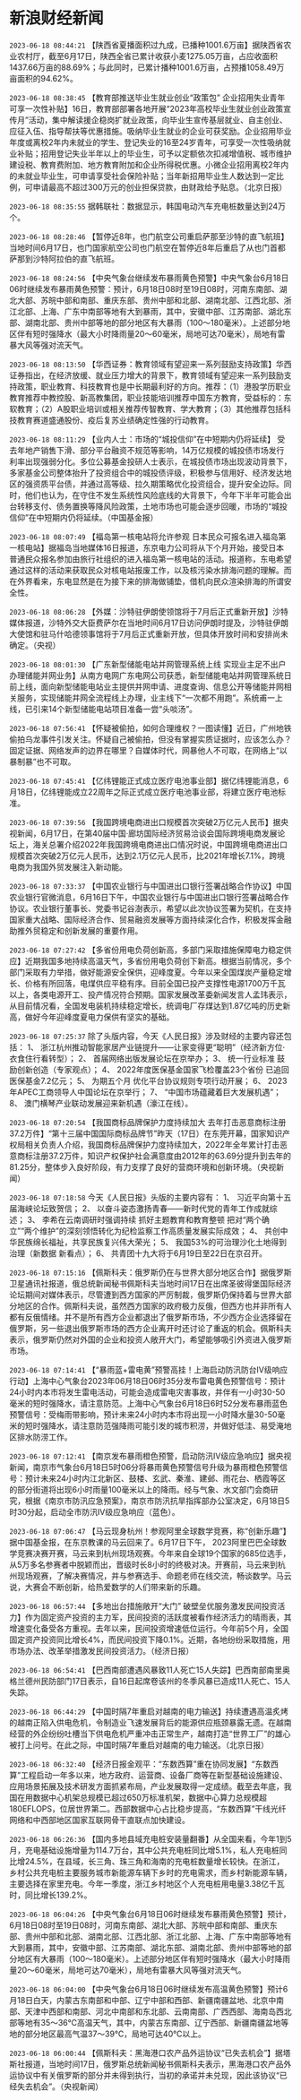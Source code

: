 # 新浪财经新闻
`2023-06-18 08:44:21` 【陕西省夏播面积过九成，已播种1001.6万亩】据陕西省农业农村厅，截至6月17日，陕西全省已累计收获小麦1275.05万亩，占应收面积1437.66万亩的88.69%；与此同时，已累计播种1001.6万亩，占预播1058.49万亩面积的94.62%。

`2023-06-18 08:38:45` 【教育部推送毕业生就业创业“政策包” 企业招用失业青年可享一次性补贴】16日，教育部部署各地开展“2023年高校毕业生就业创业政策宣传月”活动，集中解读援企稳岗扩就业政策，向毕业生宣传基层就业、自主创业、应征入伍、指导帮扶等优惠措施。吸纳毕业生就业的企业可获奖励。企业招用毕业年度或离校2年内未就业的学生、登记失业的16至24岁青年，可享受一次性吸纳就业补贴；招用登记失业半年以上的毕业生，可予以定额依次扣减增值税、城市维护建设税、教育费附加、地方教育附加和企业所得税优惠。小微企业招用离校2年内的未就业毕业生，可申请享受社会保险补贴；当年新招用毕业生人数达到一定比例，可申请最高不超过300万元的创业担保贷款，由财政给予贴息。（北京日报）

`2023-06-18 08:35:55` 据韩联社：数据显示，韩国电动汽车充电桩数量达到24万个。

`2023-06-18 08:28:46` 【暂停近8年，也门航空公司重启萨那至沙特的直飞航班】当地时间6月17日，也门国家航空公司也门航空在暂停近8年后重启了从也门首都萨那到沙特阿拉伯的直飞航班。

`2023-06-18 08:24:56` 【中央气象台继续发布暴雨黄色预警】中央气象台6月18日06时继续发布暴雨黄色预警：预计，6月18日08时至19日08时，河南东南部、湖北大部、苏皖中部和南部、重庆东部、贵州中部和北部、湖南北部、江西北部、浙江北部、上海、广东中南部等地有大到暴雨，其中，安徽中部、江苏南部、湖北东部、湖南北部、贵州中部等地的部分地区有大暴雨（100～180毫米）。上述部分地区伴有短时强降水（最大小时降雨量20～60毫米，局地可达70毫米），局地有雷暴大风等强对流天气。

`2023-06-18 08:13:50` 【华西证券：教育领域有望迎来一系列鼓励支持政策】华西证券指出，在经济放缓、就业压力增大的背景下，教育领域有望迎来一系列鼓励支持政策，职业教育、科技教育也是中长期最利好的方向。推荐：（1）港股学历职业教育推荐中教控股、新高教集团，职业技能培训推荐中国东方教育，受益标的：东软教育；（2）A股职业培训或相关推荐传智教育、学大教育；（3）其他推荐包括科技教育赛道盛通股份、疫后复苏业绩确定性强的行动教育。

`2023-06-18 08:11:29` 【业内人士：市场的“城投信仰”在中短期内仍将延续】 受去年地产销售下滑、部分平台融资不规范等影响，14万亿规模的城投债市场发行利率出现强弱分化。多位公募基金投研人士表示，在城投债市场出现波动背景下，多家基金公司整体抬升了投资组合中的城投债评级，积极参与信用好、经济发达地区的强资质平台债，并通过高等级、拉久期策略优化投资组合，提升安全边际。同时，他们也认为，在守住不发生系统性风险底线的大背景下，今年下半年可能会出台转移支付、债务置换等降风险政策，土地市场也可能会逐步回暖，市场的“城投信仰”在中短期内仍将延续。（中国基金报）

`2023-06-18 08:07:49` 【福岛第一核电站将允许参观 日本民众可报名进入福岛第一核电站】据福岛当地媒体16日报道，东京电力公司将从下个月开始，接受日本普通民众报名参加由旅行社组织的进入福岛第一核电站的活动。报道称，东电希望通过这样的活动来获取民众对核电站报废工作，以及核污染水排海问题的理解。而在外界看来，东电显然是在为接下来的排海做铺垫，借机向民众渲染排海的所谓安全性。

`2023-06-18 08:06:28` 【外媒：沙特驻伊朗使领馆将于7月后正式重新开放】沙特媒体报道，沙特外交大臣费萨尔在当地时间6月17日访问伊朗时提及，沙特驻伊朗大使馆和驻马什哈德领事馆将于7月后正式重新开放，但具体开放时间和安排尚未确定。（央视）

`2023-06-18 08:01:30` 【广东新型储能电站并网管理系统上线 实现业主足不出户办理储能并网业务】从南方电网广东电网公司获悉，新型储能电站并网管理系统日前上线，面向新型储能电站业主提供并网申请、进度查询、信息公开等储能并网相关服务，实现储能并网全流程线上办理，业主线下“一次都不用跑”。系统甫一上线，已引来14个新型储能电站项目准备一尝“头啖汤”。

`2023-06-18 07:56:41` 【怀疑被偷拍，如何合理维权？一图读懂】近日，广州地铁偷拍乌龙事件引发关注。怀疑自己被偷拍，但没有掌握实质证据时，应该怎么办？固定证据、网络发声的边界在哪里？自媒体时代，网暴他人不可取，在网络上“以暴制暴”也不可取。

`2023-06-18 07:45:41` 【亿纬锂能正式成立医疗电池事业部】据亿纬锂能消息，6月18日，亿纬锂能成立22周年之际正式成立医疗电池事业部，将建立医疗电池标准。

`2023-06-18 07:39:56` 【我国跨境电商进出口规模首次突破2万亿元人民币】据央视新闻，6月17日，在第40届中国·廊坊国际经济贸易洽谈会国际跨境电商发展论坛上，海关总署介绍2022年我国跨境电商进出口情况时说，中国跨境电商进出口规模首次突破2万亿元人民币，达到2.1万亿元人民币，比2021年增长7.1%，跨境电商为我国外贸发展注入新动能。

`2023-06-18 07:33:37` 【中国农业银行与中国进出口银行签署战略合作协议】中国农业银行官微消息，6月16日下午，中国农业银行与中国进出口银行签署战略合作协议。农业银行董事长、党委书记谷澍表示，希望以此次协议签署为契机，在支持国家重大战略、国际经济合作、贸易融资发展等方面持续深化合作，积极发挥金融助推外贸稳定和创新发展的重要作用。

`2023-06-18 07:27:42` 【多省份用电负荷创新高，多部门采取措施保障电力稳定供应】近期我国多地持续高温天气，多省份用电负荷创下新高。根据当前情况，多个部门采取有力举措，做好能源安全保供，迎峰度夏。今年以来全国煤炭产量稳定增长、价格有所回落，电煤供应平稳有序。目前全国已投产支撑性电源1700万千瓦以上，各类电源开工、投产情况符合预期。国家发展改革委新闻发言人孟玮表示，从目前情况看，全国发电装机持续稳定增长，统调电厂存煤达到1.87亿吨的历史新高，做好今年迎峰度夏电力保供有坚实的基础。

`2023-06-18 07:25:37` 除了头版内容，今天《人民日报》涉及财经的主要内容还包括：
1、 浙江杭州推动智能家居产业链提升——让家变得更“聪明”（经济新方位·衣食住行看转型）；
2、 首届网络出版发展论坛在京举办；
3、 统一行业标准 鼓励创新创造（专家观点）；
4、 2022年度医保基金国家飞检覆盖23个省份 已追回医保基金7.2亿元；
5、 为期五个月 优化平台协议规则专项行动开展；
6、 2023年APEC工商领导人中国论坛在京举行；
7、 “中国市场蕴藏着巨大发展机遇”；
8、 澳门横琴产业联动发展迎来新机遇（濠江在线）。

`2023-06-18 07:20:54` 【我国商标品牌保护力度持续加大 去年打击恶意商标注册37.2万件】“第十三届中国国际商标品牌节”昨天（17日）在东莞开幕，国家知识产权局相关负责人介绍，我国商标品牌保护力度持续加大，2022年全年累计打击恶意商标注册37.2万件，知识产权保护社会满意度由2012年的63.69分提升到去年的81.25分，整体步入良好阶段，有力支撑了良好的营商环境和创新环境。（央视新闻）

`2023-06-18 07:18:58` 今天《人民日报》头版的主要内容有： 1、 习近平向第十五届海峡论坛致贺信； 2、 以奋斗姿态激扬青春——新时代党的青年工作成就综述； 3、 李希在云南调研时强调持续 抓好主题教育和教育整顿 把对“两个确立”“两个维护”的深刻领悟转化为纪检监察工作高质量发展实际成效； 4、 共创中华民族绵长福祉，共享民族复兴伟大荣光； 5、 我国53%的可治理沙化土地得到治理（新数据 新看点）； 6、 共青团十九大将于6月19日至22日在京召开。

`2023-06-18 07:15:16` 【佩斯科夫：俄罗斯仍在与世界大部分地区合作】据俄罗斯卫星通讯社报道，俄总统新闻秘书佩斯科夫当地时间17日在出席圣彼得堡国际经济论坛期间对媒体表示，尽管遭到西方国家的严厉制裁，俄罗斯仍保持着与世界大部分地区的合作。佩斯科夫说，虽然西方国家的政府极力反俄，但西方也并非所有人都有反俄情绪。并不是所有西方企业都退出了俄罗斯市场，不少西方企业选择留在俄罗斯，另一些退出俄罗斯市场的西方企业离开时还讨论了重返的机会。佩斯科夫表示，俄罗斯仍然对外国的企业和投资人敞开大门，希望能够吸引外资进入俄罗斯市场。

`2023-06-18 07:14:41` 【“暴雨蓝+雷电黄”预警高挂！上海启动防汛防台Ⅳ级响应行动】上海中心气象台2023年06月18日06时35分发布雷电黄色预警信号：预计24小时内本市将发生雷电活动，可能会造成雷电灾害事故，并伴有一小时30-50毫米的短时强降水，请注意防范。上海中心气象台6月18日6时52分发布暴雨蓝色预警信号：受梅雨带影响，预计未来24小时内本市将出现一小时降水量30-50毫米的短时强降水，请注意防范强降雨可能引发的城市积涝，并做好低洼、易受淹地区排水防涝工作。

`2023-06-18 07:12:41` 【南京发布暴雨橙色预警，启动防汛Ⅳ级应急响应】据央视新闻，南京市气象台6月18日5时06分将暴雨黄色预警信号升级为暴雨橙色预警信号：预计未来24小时内江北新区、鼓楼、玄武、秦淮、建邺、雨花台、栖霞等区的部分街道将出现6小时雨量100毫米以上的降雨。经与气象、水文部门会商研究，根据《南京市防汛应急预案》，南京市防汛抗旱指挥部办公室决定，6月18日5时30分起，启动全市防汛Ⅳ级应急响应（蓝色）。

`2023-06-18 07:06:47` 【马云现身杭州！参观阿里全球数学竞赛，称“创新乐趣”】据中国基金报，在东京教课的马云回来了。6月17日下午， 2023阿里巴巴全球数学竞赛决赛开赛，马云来到杭州现场观赛。今年来自全球19个国家的685位选手，从5万多名参赛者中脱颖而出，晋级时长8小时的终极对决。开赛前，马云来到杭州现场观赛，了解决赛情况，并与参赛选手、命题老师在线交流，畅谈数学。马云说，大赛会不断创新，给热爱数学的人们带来新的乐趣。

`2023-06-18 06:57:44` 【多地出台措施敞开“大门” 破壁垒优服务激发民间投资活力】作为固定资产投资的主力军，民间投资的活跃度被看作经济活力的晴雨表，其增速变化备受各方重视。去年以来，民间投资增速低位运行。今年前5个月，全国固定资产投资同比增长4%，而民间投资下降0.1%。近期，各地纷纷采取措施，用市场办法、改革举措激发民间投资活力。（经济日报）

`2023-06-18 06:54:41` 【巴西南部遭遇风暴致11人死亡15人失踪】巴西南部南里奥格兰德州民防部门17日表示，自16日起席卷该州的冬季风暴已造成11人死亡、15人失踪。

`2023-06-18 06:44:29` 【中国时隔7年重启对越南的电力输送】持续遭遇高温炙烤的越南正陷入供电危机，令制造业飞速发展背后的能源供应瓶颈暴露无遗。在越南经营的外企纷纷吐槽当下供电危机严重冲击正常生产，越南打造“世界工厂”的雄心被打上问号。在此之际，中国时隔7年重启对越南的电力输送。（北京日报）

`2023-06-18 06:32:40` 【经济日报金观平：“东数西算”重在协同发展】“东数西算”工程启动一年多以来，地方政府、运营商、设备厂商等在新型基础设施建设、应用场景拓展及技术研发方面抓紧布局，产业发展取得一定成绩。截至去年底，我国在用数据中心机架总规模已超过650万标准机架，数据中心算力总规模超180EFLOPS，位居世界第二。西部数据中心占比稳步提高，“东数西算”干线光纤网络和中西部地区国家互联网骨干直联点加快建设。

`2023-06-18 06:26:36` 【国内多地县域充电桩安装量翻番】从全国来看，今年1到5月，充电基础设施增量为114.7万台，其中公共充电桩同比增5.1%，私人充电桩同比增24.5%，在县域，长三角、珠三角和海南的充电桩数量增长较快。在浙江，乡村公共充电桩主要服务城市新能源车辆下乡时的充电需求，而乡村新能源车辆，主要选择在家里充电。今年一季度，浙江乡村地区个人充电桩用电量3.38亿千瓦时，同比增长139.2%。

`2023-06-18 06:04:26` 【中央气象台6月18日06时继续发布暴雨黄色预警】预计，6月18日08时至19日08时，河南东南部、湖北大部、苏皖中部和南部、重庆东部、贵州中部和北部、湖南北部、江西北部、浙江北部、上海、广东中南部等地有大到暴雨，其中，安徽中部、江苏南部、湖北东部、湖南北部、贵州中部等地的部分地区有大暴雨（100～180毫米）。上述部分地区伴有短时强降水（最大小时降雨量20～60毫米，局地可达70毫米），局地有雷暴大风等强对流天气。

`2023-06-18 06:04:00` 【中央气象台6月18日06时继续发布高温黄色预警】预计6月18日白天，内蒙古东南部和中部、辽宁中部和西部、新疆南疆盆地、北京中南部、天津中西部和南部、河北中南部和东北部、云南南部、广西西部、海南岛西北部等地有35～36℃高温天气，其中，内蒙古东南部、辽宁西部、新疆南疆盆地等地的部分地区最高气温37～39℃，局地可达40℃以上。

`2023-06-18 06:00:44` 【佩斯科夫：黑海港口农产品外运协议“已失去机会”】据塔斯社报道，当地时间17日，俄罗斯总统新闻秘书佩斯科夫表示，黑海港口农产品外运协议中有关俄罗斯的部分并未得到执行，当初的承诺并未兑现，因此该协议“已经失去机会”。（央视新闻）

